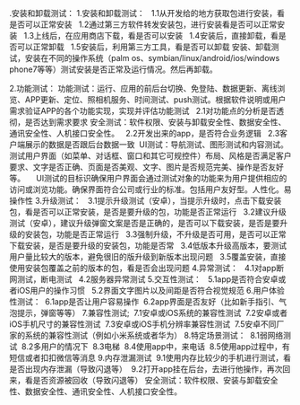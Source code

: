 .安装和卸载测试：
1.安装和卸载测试：
  1.1从开发给的地方获取包进行安装，看是否可以正常安装
  1.2通过第三方软件转发安装包，进行安装看是否可以正常安装
  1.3上线后，在应用商店下载，看是否可以安装
  1.4安装后，直接卸载，看是否可以正常卸载
  1.5安装后，利用第三方工具，看是否可以卸载
安装、卸载测试，安装在不同的操作系统（palm os、symbian/linux/android/ios/windows phone7等等）测试安装是否正常及运行情况。然后再卸载。

2.功能测试：
功能测试：运行、应用的前后台切换、免登陆、数据更新、离线浏览、APP更新、定位、照相机服务、时间测试、push测试。根据软件说明或用户需求验证APP的各个功能实现，实现并评估功能测试
  2.1对功能点的分析是否透彻，是否达到需求要求
安全测试：软件权限、安装与卸载安全性、数据安全性、通讯安全性、人机接口安全性。
  2.2开发出来的app，是否符合业务逻辑
  2.3客户端展示的数据是否跟后台数据一致
 UI测试：导航测试、图形测试和内容测试。测试用户界面（如菜单、对话框、窗口和其它可规控件）布局、风格是否满足客户要求、文字是否正确、页面是否美观、文字、图片是否规范完美、操作是否友好等。
    UI测试的目标识确保用户界面会通过测试对象的功能来为用户提供相应的访问或浏览功能。确保界面符合公司或行业的标准。包括用户友好型。人性化。易操作性
3.升级测试：
  3.1提示升级测试（安卓），当提示升级时，点击下载安装包，看是否可以正常安装，是否是要升级的包，功能是否正常运行
  3.2建议升级测试（安卓），建议升级弹窗文案是否是正确的，是否可以下载安装，是否是要升级的安装包，功能是否正常运行
  3.3强制升级，不升级是否可用，是否可以正常下载安装，是否是要升级的安装包，功能是否常
  3.4低版本升级高版本，要测试用户量比较大的版本，避免很旧的版升级到新版本出现问题
  3.5覆盖安装，直接使用安装包覆盖之前的版本的包，看是否会出现问题
4.异常测试：
  4.1对app断网测试，断电测试
  4.2服务器异常测试
5.交互性测试：
  5.1app是否符合安卓或者iOS用户的操作习惯
  5.2界面文字图片以及间距是否符合视觉规范
6.用户体验性测试：
 6.1app是否让用户容易操作
 6.2app界面是否友好（比如新手指引、气泡提示，弹窗等等）
7.兼容性测试;
 7.1安卓或iOS系统的兼容性测试
 7.2安卓或者iOS手机尺寸的兼容性测试
 7.3安卓或iOS手机分辨率兼容性测试
 7.5安卓不同厂家的系统的兼容性测试（例如小米系统或者华为）
8.特定场景测试：
 8.1弱网络测试
 8.2多用户的情况下
 8.3电梯
 8.4使用app中，来电话
 8.5使用app过程中，有短信或者扣扣微信等消息
9.内存泄漏测试
 9.1使用内存比较少的手机进行测试，看是否出现内存泄漏（导致闪退等）
 9.2打开app挂在后台，去进行他操作，再次回来，看是否资源被回收（导致闪退等）
安全测试：软件权限、安装与卸载安全性、数据安全性、通讯安全性、人机接口安全性。

